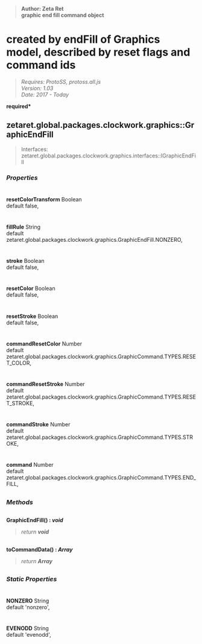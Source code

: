 > __Author: Zeta Ret__  
> __graphic end fill command object__  
# created by endFill of Graphics model, described by reset flags and command ids  
> *Requires: ProtoSS, protoss.all.js*  
> *Version: 1.03*  
> *Date: 2017 - Today*  

__required*__

## zetaret.global.packages.clockwork.graphics::GraphicEndFill  
> Interfaces: zetaret.global.packages.clockwork.graphics.interfaces::IGraphicEndFill  

### *Properties*  

#  
__resetColorTransform__ Boolean  
default false,   

#  
__fillRule__ String  
default zetaret.global.packages.clockwork.graphics.GraphicEndFill.NONZERO,   

#  
__stroke__ Boolean  
default false,   

#  
__resetColor__ Boolean  
default false,   

#  
__resetStroke__ Boolean  
default false,   

#  
__commandResetColor__ Number  
default zetaret.global.packages.clockwork.graphics.GraphicCommand.TYPES.RESET\_COLOR,   

#  
__commandResetStroke__ Number  
default zetaret.global.packages.clockwork.graphics.GraphicCommand.TYPES.RESET\_STROKE,   

#  
__commandStroke__ Number  
default zetaret.global.packages.clockwork.graphics.GraphicCommand.TYPES.STROKE,   

#  
__command__ Number  
default zetaret.global.packages.clockwork.graphics.GraphicCommand.TYPES.END\_FILL,   


##  
### *Methods*  

##  
__GraphicEndFill() : *void*__  
  
> *return __void__*  

##  
__toCommandData() : *Array*__  
  
> *return __Array__*  

##  
### *Static Properties*  

#  
__NONZERO__ String  
default 'nonzero',   

#  
__EVENODD__ String  
default 'evenodd',   

